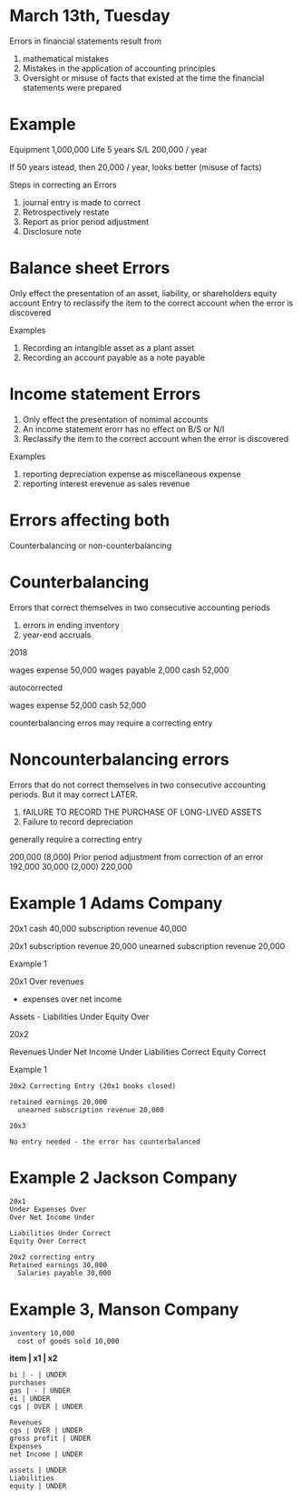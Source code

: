 # March 13th, Tuesday

Errors in financial statements result from

1. mathematical mistakes
2. Mistakes in the application of accounting principles
3. Oversight or misuse of facts that existed at the time the financial statements were prepared


# Example

Equipment 1,000,000
Life 5 years
S/L 200,000 / year


If 50 years istead, then 20,000 / year, looks better (misuse of facts)

Steps in correcting an Errors

1. journal entry is made to correct
2. Retrospectively restate
3. Report as prior period adjustment
4. Disclosure note

# Balance sheet Errors

Only effect the presentation of an asset, liability, or shareholders equity account
Entry to reclassify the item to the correct account when the error is discovered

Examples

1. Recording an intangible asset as a plant asset
2. Recording an account payable as a note payable


# Income statement Errors

1. Only effect the presentation of nomimal accounts
2. An income statement erorr has no effect on B/S or N/I
3. Reclassify the item to the correct account when the error is discovered

Examples
1. reporting depreciation expense as miscellaneous expense
2. reporting interest erevenue as sales revenue

# Errors affecting both

Counterbalancing or non-counterbalancing

# Counterbalancing

Errors that correct themselves in two consecutive accounting periods

1. errors in ending inventory
2. year-end accruals

2018

wages expense 50,000
wages payable 2,000
  cash 52,000


autocorrected

wages expense 52,000
  cash 52,000

counterbalancing erros may require a correcting entry

# Noncounterbalancing errors

Errors that do not correct themselves in two consecutive accounting periods. But it may correct LATER.

1. fAILURE TO RECORD THE PURCHASE OF LONG-LIVED ASSETS
2. Failure to record depreciation

generally require a correcting entry

200,000
(8,000) Prior period adjustment from correction of an error
192,000
30,000
(2,000)
220,000

# Example 1 Adams Company

20x1
cash 40,000
  subscription revenue 40,000


20x1
subscription revenue 20,000
  unearned subscription revenue 20,000


Example 1

20x1
Over revenues
-  expenses
over net income

Assets -
Liabilities Under
Equity Over

20x2

Revenues Under
Net Income Under
Liabilities Correct
Equity Correct

Example 1
```
20x2 Correcting Entry (20x1 books closed)

retained earnings 20,000
  unearned subscription revenue 20,000

20x3

No entry needed - the error has counterbalanced
```
# Example 2 Jackson Company
```
20x1
Under Expenses Over
Over Net Income Under

Liabilities Under Correct
Equity Over Correct

20x2 correcting entry
Retained earnings 30,000
  Salaries payable 30,000
```
# Example 3, Manson Company
```
inventory 10,000
  cost of goods sold 10,000
```


**item | x1 | x2**
```
bi | - | UNDER
purchases
gas | - | UNDER
ei | UNDER
cgs | OVER | UNDER

Revenues
cgs | OVER | UNDER
gross profit | UNDER
Expenses
net Income | UNDER

assets | UNDER
Liabilities
equity | UNDER
```
